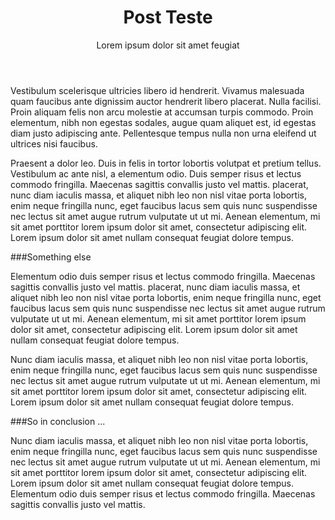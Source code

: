 ﻿---
layout: section
title: Post Teste #3
subtitle: Lorem ipsum dolor sit amet feugiat
excerpt: Post de teste #3 bla bla bla
---

Vestibulum scelerisque ultricies libero id hendrerit. Vivamus malesuada quam faucibus ante dignissim auctor hendrerit libero placerat. Nulla facilisi. Proin aliquam felis non arcu molestie at accumsan turpis commodo. Proin elementum, nibh non egestas sodales, augue quam aliquet est, id egestas diam justo adipiscing ante. Pellentesque tempus nulla non urna eleifend ut ultrices nisi faucibus.

Praesent a dolor leo. Duis in felis in tortor lobortis volutpat et pretium tellus. Vestibulum ac ante nisl, a elementum odio. Duis semper risus et lectus commodo fringilla. Maecenas sagittis convallis justo vel mattis. placerat, nunc diam iaculis massa, et aliquet nibh leo non nisl vitae porta lobortis, enim neque fringilla nunc, eget faucibus lacus sem quis nunc suspendisse nec lectus sit amet augue rutrum vulputate ut ut mi. Aenean elementum, mi sit amet porttitor lorem ipsum dolor sit amet, consectetur adipiscing elit. Lorem ipsum dolor sit amet nullam consequat feugiat dolore tempus.

###Something else

Elementum odio duis semper risus et lectus commodo fringilla. Maecenas sagittis convallis justo vel mattis. placerat, nunc diam iaculis massa, et aliquet nibh leo non nisl vitae porta lobortis, enim neque fringilla nunc, eget faucibus lacus sem quis nunc suspendisse nec lectus sit amet augue rutrum vulputate ut ut mi. Aenean elementum, mi sit amet porttitor lorem ipsum dolor sit amet, consectetur adipiscing elit. Lorem ipsum dolor sit amet nullam consequat feugiat dolore tempus.

Nunc diam iaculis massa, et aliquet nibh leo non nisl vitae porta lobortis, enim neque fringilla nunc, eget faucibus lacus sem quis nunc suspendisse nec lectus sit amet augue rutrum vulputate ut ut mi. Aenean elementum, mi sit amet porttitor lorem ipsum dolor sit amet, consectetur adipiscing elit. Lorem ipsum dolor sit amet nullam consequat feugiat dolore tempus.

###So in conclusion ...

Nunc diam iaculis massa, et aliquet nibh leo non nisl vitae porta lobortis, enim neque fringilla nunc, eget faucibus lacus sem quis nunc suspendisse nec lectus sit amet augue rutrum vulputate ut ut mi. Aenean elementum, mi sit amet porttitor lorem ipsum dolor sit amet, consectetur adipiscing elit. Lorem ipsum dolor sit amet nullam consequat feugiat dolore tempus. Elementum odio duis semper risus et lectus commodo fringilla. Maecenas sagittis convallis justo vel mattis.

